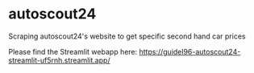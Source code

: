 # autoscout24
Scraping autoscout24's website to get specific second hand car prices

Please find the Streamlit webapp here: https://guidel96-autoscout24-streamlit-uf5rnh.streamlit.app/
